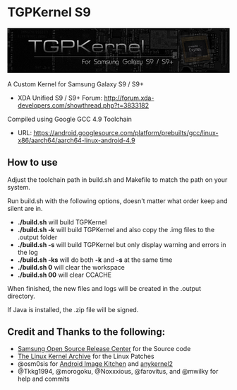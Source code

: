 # TGPKernel S9

![TGPKernel Logo](https://github.com/TheGalaxyProject/tgpkernel-s9-o/blob/master/build/logo.png?raw=true)

A Custom Kernel for Samsung Galaxy S9 / S9+

* XDA Unified S9 / S9+ Forum: http://forum.xda-developers.com/showthread.php?t=3833182


Compiled using Google GCC 4.9 Toolchain

* URL: https://android.googlesource.com/platform/prebuilts/gcc/linux-x86/aarch64/aarch64-linux-android-4.9

## How to use
Adjust the toolchain path in build.sh and Makefile to match the path on your system. 

Run build.sh with the following options, doesn't matter what order keep and silent are in.

- **./build.sh** will build TGPKernel
- **./build.sh -k** will build TGPKernel and also copy the .img files to the .output folder
- **./build.sh -s** will build TGPKernel but only display warning and errors in the log
- **./build.sh -ks** will do both **-k** and **-s** at the same time
- **./build.sh 0** will clear the workspace
- **./build.sh 00** will clear CCACHE

When finished, the new files and logs will be created in the .output directory.

If Java is installed, the .zip file will be signed.


## Credit and Thanks to the following:
- [Samsung Open Source Release Center](http://opensource.samsung.com) for the Source code
- [The Linux Kernel Archive](https://www.kernel.org) for the Linux Patches
- @osm0sis for [Android Image Kitchen](https://github.com/osm0sis/Android-Image-Kitchen/tree/AIK-Linux) and [anykernel2](https://github.com/osm0sis/AnyKernel2)
- @Tkkg1994, @morogoku, @Noxxxious, @farovitus, and @mwilky for help and commits


